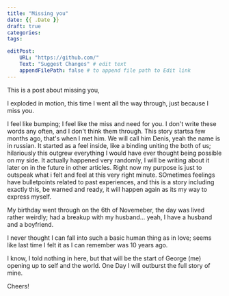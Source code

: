 ```yaml
---
title: "Missing you"
date: {{ .Date }}
draft: true
categories: 
tags:

editPost:
    URL: "https://github.com/"
    Text: "Suggest Changes" # edit text
    appendFilePath: false # to append file path to Edit link
---
```


This is a post about missing you,

I exploded in motion, this time I went all the way through, just because I miss you.

I feel like bumping; I feel like the miss and need for you. I don't write these words any often, and I don't think them through.
This story startsa few months ago, that's when I met him. We will call him Denis, yeah the name is in russian.
It started as a feel inside, like a binding uniting the both of us; hilariously this outgrew everything I would have ever thought being possible on my side.
It actually happened very randomly, I will be writing about it later on in the future in other articles. Right now my purpose is just to outspeak what i felt and feel at this very right minute. SOmetimes feelings have bulletpoints related to past experiences, and this is a story including exactly this, be warned and ready, it will happen again as its my way to express myself.

My birthday went through on the 6th of Novemeber, the day was lived rather weirdly; had a breakup with my husband...
yeah, I have a husband and a boyfriend.

I never thought I can fall into such a basic human thing as in love; seems like last time I felt it as I can remember was 10 years ago.

I know, I told nothing in here, but that will be the start of George (me) opening up to self and the world.
One Day I will outburst the full story of mine.

Cheers!